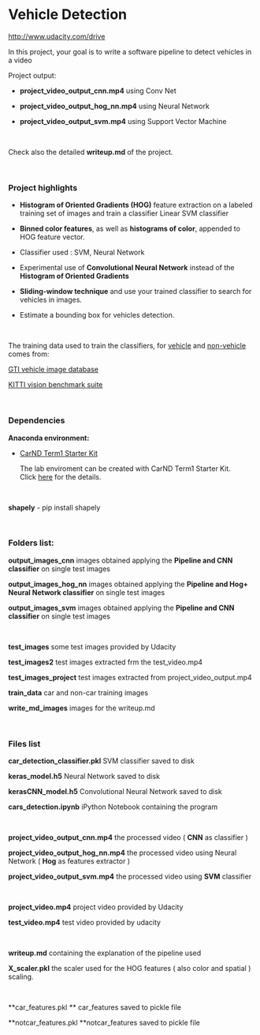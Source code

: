 Vehicle Detection
=================

<http://www.udacity.com/drive>

In this project, your goal is to write a software pipeline to detect vehicles in
a video

Project output:

-   **project_video_output_cnn.mp4** using Conv Net

-   **project_video_output_hog_nn.mp4** using Neural Network

-   **project_video_output_svm.mp4** using Support Vector Machine

 

Check also the detailed **writeup.md** of the project.

 

### **Project highlights**

-   **Histogram of Oriented Gradients (HOG)** feature extraction on a labeled
    training set of images and train a classifier Linear SVM classifier

-   **Binned color features**, as well as **histograms of color**, appended to
    HOG feature vector.

-   Classifier used : SVM, Neural Network

-   Experimental use of **Convolutional Neural Network** instead of the
    **Histogram of Oriented Gradients**

-   **Sliding-window technique** and use your trained classifier to search for
    vehicles in images.

-   Estimate a bounding box for vehicles detection.

 

The training data used to train the classifiers, for
[vehicle](https://s3.amazonaws.com/udacity-sdc/Vehicle_Tracking/vehicles.zip)
and
[non-vehicle](https://s3.amazonaws.com/udacity-sdc/Vehicle_Tracking/non-vehicles.zip)
comes from:

[GTI vehicle image
database](http://www.gti.ssr.upm.es/data/Vehicle_database.html)

[KITTI vision benchmark suite](http://www.cvlibs.net/datasets/kitti/)

 

### **Dependencies**

**Anaconda environment:**

-   [CarND Term1 Starter
    Kit](https://github.com/udacity/CarND-Term1-Starter-Kit)

    The lab enviroment can be created with CarND Term1 Starter Kit.
    Click [here](https://github.com/udacity/CarND-Term1-Starter-Kit/blob/master/README.md) for
    the details.

     

**shapely** - pip install shapely

 

### **Folders list:**

**output_images_cnn** images obtained applying the **Pipeline and CNN
classifier** on single test images

**output_images_hog_nn** images obtained applying the **Pipeline and Hog+ Neural
Network classifier** on single test images

**output_images_svm** images obtained applying the **Pipeline and CNN
classifier** on single test images

 

**test_images** some test images provided by Udacity

**test_images2** test images extracted frm the test_video.mp4

**test_images_project** test images extracted from project_video_output.mp4

**train_data** car and non-car training images

**write_md_images** images for the writeup.md

 

### **Files list**

**car_detection_classifier.pkl** SVM classifier saved to disk

**keras_model.h5** Neural Network saved to disk

**kerasCNN_model.h5** Convolutional Neural Network saved to disk

**cars_detection.ipynb** iPython Notebook containing the program

 

**project_video_output_cnn.mp4** the processed video ( **CNN** as classifier )

**project_video_output_hog_nn.mp4** the processed video using Neural Network (
**Hog** as features extractor )

**project_video_output_svm.mp4** the processed video using **SVM** classifier

 

**project_video.mp4** project video provided by Udacity

**test_video.mp4** test video provided by udacity

 

**writeup.md** containing the explanation of the pipeline used

**X_scaler.pkl** the scaler used for the HOG features ( also color and spatial )
scaling.

 

**car_features.pkl ** car_features saved to pickle file

**notcar_features.pkl **notcar_features saved to pickle file

 

 
